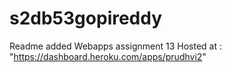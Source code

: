 # s2db53gopireddy
Readme added
Webapps assignment 13 
Hosted at : "https://dashboard.heroku.com/apps/prudhvi2"